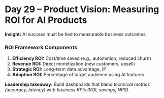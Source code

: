 

# Day 29 – Product Vision: Measuring ROI for AI Products

**Insight:** AI success must be tied to measurable business outcomes.

### ROI Framework Components
1. **Efficiency ROI:** Cost/time saved (e.g., automation, reduced churn)
2. **Revenue ROI:** Direct monetization (new customers, upsell)
3. **Strategic ROI:** Long-term data advantage, IP
4. **Adoption ROI:** Percentage of target audience using AI features

**Leadership takeaway:** Build dashboards that blend *technical metrics (accuracy, latency)* with *business KPIs (ROI, savings, NPS)*.

